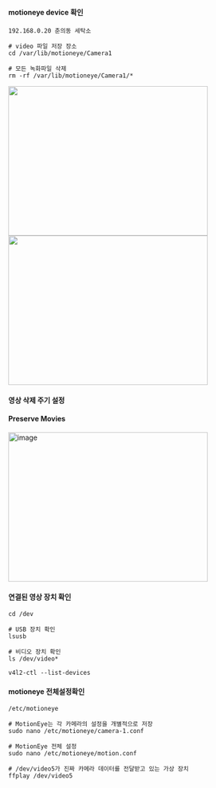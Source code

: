 #### motioneye device 확인

```
192.168.0.20 춘의동 세탁소

# video 파일 저장 장소
cd /var/lib/motioneye/Camera1

# 모든 녹화파일 삭제
rm -rf /var/lib/motioneye/Camera1/*

```
<img src="https://github.com/user-attachments/assets/f77c3447-4345-433b-9c78-49cf65e44339" width="400" height="300" />

<img src="https://github.com/user-attachments/assets/1ec2f896-6a39-4e2b-8c02-4e7d581a3338" width="400" height="300" />


#### 영상 삭제 주기 설정

#### Preserve Movies
<img width="400" height="300" alt="image" src="https://github.com/user-attachments/assets/4e6da08f-2298-4699-881a-501c658784ec" />



#### 연결된 영상 장치 확인

```
cd /dev

# USB 장치 확인
lsusb

# 비디오 장치 확인
ls /dev/video*

v4l2-ctl --list-devices

```

#### motioneye 전체설정확인
```
/etc/motioneye

# MotionEye는 각 카메라의 설정을 개별적으로 저장
sudo nano /etc/motioneye/camera-1.conf

# MotionEye 전체 설정
sudo nano /etc/motioneye/motion.conf

# /dev/video5가 진짜 카메라 데이터를 전달받고 있는 가상 장치
ffplay /dev/video5
```



